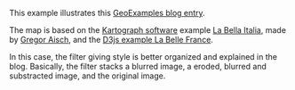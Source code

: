 This example illustrates this [GeoExamples blog entry](http://geoexamples.blogspot.com/2014/01/d3-map-styling-tutorial-ii-giving-style.html). 

The map is based on the [Kartograph software](http://kartograph.org) example [La Bella Italia](http://kartograph.org/showcase/italia/), made by [Gregor Aisch](http://driven-by-data.net/), and the [D3js example La Belle France](http://bl.ocks.org/rveciana/7711139).

In this case, the filter giving style is better organized and explained in the blog. Basically, the filter stacks a blurred image, a eroded, blurred and substracted image, and the original image.